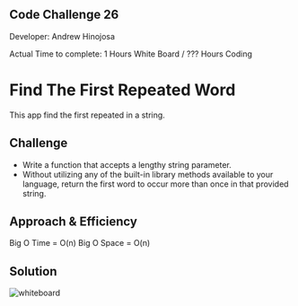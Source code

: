 ## Code Challenge 26

Developer: Andrew Hinojosa

Actual Time to complete: 1 Hours White Board / ??? Hours Coding

# Find The First Repeated Word
This app find the first repeated in a string.


## Challenge
- Write a function that accepts a lengthy string parameter.
- Without utilizing any of the built-in library methods available to your language, return the first word to occur more than once in that provided string.

## Approach & Efficiency
Big O Time = O(n)
Big O Space = O(n)

## Solution
![whiteboard](???)
